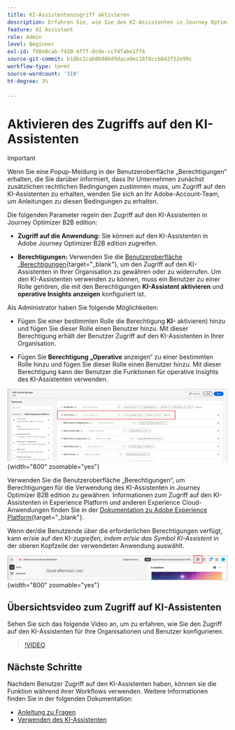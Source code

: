 ```yaml
---
title: KI-Assistentenzugriff aktivieren
description: Erfahren Sie, wie Sie den KI-Assistenten in Journey Optimizer B2B edition aktivieren.
feature: AI Assistant
role: Admin
level: Beginner
exl-id: f08e0cab-f430-4f7f-8cde-ccf4fabe1ff4
source-git-commit: b1dbc1cab8b986d9daca9ec18f8ccb842f52e99c
workflow-type: tm+mt
source-wordcount: '319'
ht-degree: 3%

---
```


# Aktivieren des Zugriffs auf den KI-Assistenten

>[!IMPORTANT]
>
>Wenn Sie eine Popup-Meldung in der Benutzeroberfläche „Berechtigungen“ erhalten, die Sie darüber informiert, dass Ihr Unternehmen zunächst zusätzlichen rechtlichen Bedingungen zustimmen muss, um Zugriff auf den KI-Assistenten zu erhalten, wenden Sie sich an Ihr Adobe-Account-Team, um Anleitungen zu diesen Bedingungen zu erhalten.

Die folgenden Parameter regeln den Zugriff auf den KI-Assistenten in Journey Optimizer B2B edition:

* **Zugriff auf die Anwendung:** Sie können auf den KI-Assistenten in Adobe Journey Optimizer B2B edition zugreifen.

* **Berechtigungen:** Verwenden Sie die [Benutzeroberfläche „Berechtigungen](https://experienceleague.adobe.com/de/docs/experience-platform/access-control/abac/permissions-ui/permissions){target="_blank"}, um den Zugriff auf den KI-Assistenten in Ihrer Organisation zu gewähren oder zu widerrufen. Um den KI-Assistenten verwenden zu können, muss ein Benutzer zu einer Rolle gehören, die mit den Berechtigungen **KI-Assistent aktivieren** und **operative Insights anzeigen** konfiguriert ist.

Als Administrator haben Sie folgende Möglichkeiten:

* Fügen Sie einer bestimmten Rolle die Berechtigung **KI-** aktivieren) hinzu und fügen Sie dieser Rolle einen Benutzer hinzu. Mit dieser Berechtigung erhält der Benutzer Zugriff auf den KI-Assistenten in Ihrer Organisation.

* Fügen Sie **Berechtigung „Operative** anzeigen“ zu einer bestimmten Rolle hinzu und fügen Sie dieser Rolle einen Benutzer hinzu. Mit dieser Berechtigung kann der Benutzer die Funktionen für operative Insights des KI-Assistenten verwenden.

![Zuweisen von Berechtigungen für KI-Assistenten](./assets/ai-assistant-permissions.png){width="800" zoomable="yes"}

Verwenden Sie die Benutzeroberfläche „Berechtigungen“, um Berechtigungen für die Verwendung des KI-Assistenten in Journey Optimizer B2B edition zu gewähren. Informationen zum Zugriff auf den KI-Assistenten in Experience Platform und anderen Experience Cloud-Anwendungen finden Sie in der [Dokumentation zu Adobe Experience Platform](https://experienceleague.adobe.com/de/docs/experience-platform/ai-assistant/access){target="_blank"}.

Wenn der/die Benutzende über die erforderlichen Berechtigungen verfügt, kann er/sie auf den KI-_zugreifen, indem er/sie das Symbol KI-Assistent_ in der oberen Kopfzeile der verwendeten Anwendung auswählt.

![KI-Assistentensymbol in der Anwendungskopfzeile](./assets/ai-assistant-icon-header.png){width="800" zoomable="yes"}

## Übersichtsvideo zum Zugriff auf KI-Assistenten

Sehen Sie sich das folgende Video an, um zu erfahren, wie Sie den Zugriff auf den KI-Assistenten für Ihre Organisationen und Benutzer konfigurieren.

>[!VIDEO](https://video.tv.adobe.com/v/3436470/?learn=on)

## Nächste Schritte

Nachdem Benutzer Zugriff auf den KI-Assistenten haben, können sie die Funktion während ihrer Workflows verwenden. Weitere Informationen finden Sie in der folgenden Dokumentation:

* [Anleitung zu Fragen](./question-guidance.md)
* [Verwenden des KI-Assistenten](./use-ai-assistant.md)
